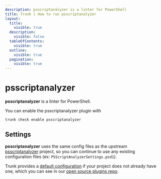 ```yaml
---
description: psscriptanalyzer is a linter for PowerShell
title: Trunk | How to run psscriptanalyzer
layout:
  title:
    visible: true
  description:
    visible: false
  tableOfContents:
    visible: true
  outline:
    visible: true
  pagination:
    visible: true
---
```


# psscriptanalyzer

**psscriptanalyzer** is a linter for PowerShell.

You can enable the psscriptanalyzer plugin with

```shell
trunk check enable psscriptanalyzer
```

## Settings


**psscriptanalyzer** uses the same config files as the
upstream [psscriptanalyzer](https://github.com/PowerShell/PSScriptAnalyzer) project, so you can continue to use any
existing configuration files (ex: `PSScriptAnalyzerSettings.psd1`).
    

Trunk provides a [default configuration](https://github.com/trunk-io/plugins/tree/main/linters/psscriptanalyzer) if your project does not already have one,
which you can see in our [open source plugins repo](https://github.com/trunk-io/plugins/tree/main).
